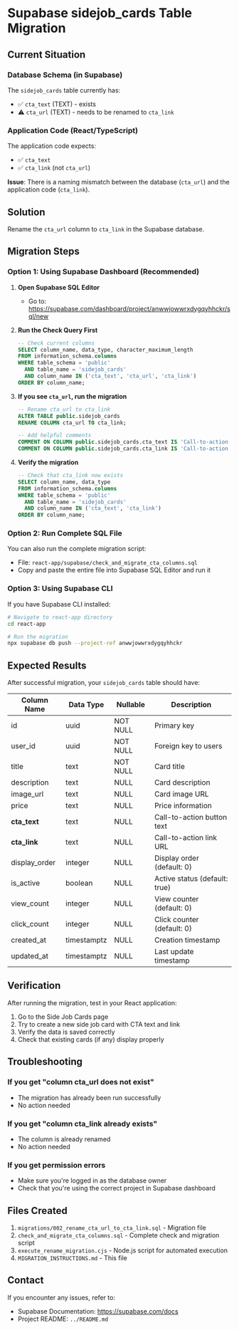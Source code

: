 # Supabase sidejob_cards Table Migration

## Current Situation

### Database Schema (in Supabase)
The `sidejob_cards` table currently has:
- ✅ `cta_text` (TEXT) - exists
- ⚠️ `cta_url` (TEXT) - needs to be renamed to `cta_link`

### Application Code (React/TypeScript)
The application code expects:
- ✅ `cta_text`
- ✅ `cta_link` (not `cta_url`)

**Issue**: There is a naming mismatch between the database (`cta_url`) and the application code (`cta_link`).

## Solution

Rename the `cta_url` column to `cta_link` in the Supabase database.

## Migration Steps

### Option 1: Using Supabase Dashboard (Recommended)

1. **Open Supabase SQL Editor**
   - Go to: https://supabase.com/dashboard/project/anwwjowwrxdygqyhhckr/sql/new

2. **Run the Check Query First**
   ```sql
   -- Check current columns
   SELECT column_name, data_type, character_maximum_length
   FROM information_schema.columns
   WHERE table_schema = 'public'
     AND table_name = 'sidejob_cards'
     AND column_name IN ('cta_text', 'cta_url', 'cta_link')
   ORDER BY column_name;
   ```

3. **If you see `cta_url`, run the migration**
   ```sql
   -- Rename cta_url to cta_link
   ALTER TABLE public.sidejob_cards
   RENAME COLUMN cta_url TO cta_link;

   -- Add helpful comments
   COMMENT ON COLUMN public.sidejob_cards.cta_text IS 'Call-to-action button text';
   COMMENT ON COLUMN public.sidejob_cards.cta_link IS 'Call-to-action link URL';
   ```

4. **Verify the migration**
   ```sql
   -- Check that cta_link now exists
   SELECT column_name, data_type
   FROM information_schema.columns
   WHERE table_schema = 'public'
     AND table_name = 'sidejob_cards'
     AND column_name IN ('cta_text', 'cta_link')
   ORDER BY column_name;
   ```

### Option 2: Run Complete SQL File

You can also run the complete migration script:
- File: `react-app/supabase/check_and_migrate_cta_columns.sql`
- Copy and paste the entire file into Supabase SQL Editor and run it

### Option 3: Using Supabase CLI

If you have Supabase CLI installed:

```bash
# Navigate to react-app directory
cd react-app

# Run the migration
npx supabase db push --project-ref anwwjowwrxdygqyhhckr
```

## Expected Results

After successful migration, your `sidejob_cards` table should have:

| Column Name | Data Type | Nullable | Description |
|-------------|-----------|----------|-------------|
| id | uuid | NOT NULL | Primary key |
| user_id | uuid | NOT NULL | Foreign key to users |
| title | text | NOT NULL | Card title |
| description | text | NULL | Card description |
| image_url | text | NULL | Card image URL |
| price | text | NULL | Price information |
| **cta_text** | text | NULL | Call-to-action button text |
| **cta_link** | text | NULL | Call-to-action link URL |
| display_order | integer | NULL | Display order (default: 0) |
| is_active | boolean | NULL | Active status (default: true) |
| view_count | integer | NULL | View counter (default: 0) |
| click_count | integer | NULL | Click counter (default: 0) |
| created_at | timestamptz | NULL | Creation timestamp |
| updated_at | timestamptz | NULL | Last update timestamp |

## Verification

After running the migration, test in your React application:

1. Go to the Side Job Cards page
2. Try to create a new side job card with CTA text and link
3. Verify the data is saved correctly
4. Check that existing cards (if any) display properly

## Troubleshooting

### If you get "column cta_url does not exist"
- The migration has already been run successfully
- No action needed

### If you get "column cta_link already exists"
- The column is already renamed
- No action needed

### If you get permission errors
- Make sure you're logged in as the database owner
- Check that you're using the correct project in Supabase dashboard

## Files Created

1. `migrations/002_rename_cta_url_to_cta_link.sql` - Migration file
2. `check_and_migrate_cta_columns.sql` - Complete check and migration script
3. `execute_rename_migration.cjs` - Node.js script for automated execution
4. `MIGRATION_INSTRUCTIONS.md` - This file

## Contact

If you encounter any issues, refer to:
- Supabase Documentation: https://supabase.com/docs
- Project README: `../README.md`